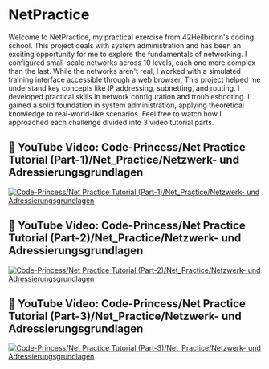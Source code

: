 # NetPractice
Welcome to NetPractice, my practical exercise from 42Heilbronn's coding school. This project deals with system administration and has been an exciting opportunity for me to explore the fundamentals of networking.
I configured small-scale networks across 10 levels, each one more complex than the last. While the networks aren't real, I worked with a simulated training interface accessible through a web browser. This project helped me understand key concepts like IP addressing, subnetting, and routing. I developed practical skills in network configuration and troubleshooting.
I gained a solid foundation in system administration, applying theoretical knowledge to real-world-like scenarios. Feel free to watch how I approached each challenge divided into 3 video tutorial parts.

## 👀 YouTube Video: Code-Princess/Net Practice Tutorial (Part-1)/Net_Practice/Netzwerk- und Adressierungsgrundlagen
<!-- YouTube video cards from https://github.com/DenverCoder1/github-readme-youtube-cards -->
<!-- https://ytcards.demolab.com/?id=<video ID>&title=<video+title>&lang=en&timestamp=<video publish date in Unix time format>&background_color=%230d1117&title_color=%23ffffff&stats_color=%23dedede&max_title_lines=1&width=250&border_radius=5&duration=<video duration in seconds> "<video title>") -->
<!-- BEGIN YOUTUBE-CARDS -->
[![Code-Princess/Net Practice Tutorial (Part-1)/Net_Practice/Netzwerk- und Adressierungsgrundlagen](https://ytcards.demolab.com/?id=nWJpjWgYq0w&title=Code-Princess/Net+Practice+Tutorial+(Part-1)/Net_Practice/Netzwerk-+und+Adressierungsgrundlagen&lang=en&timestamp=1732230000&background_color=%230d1117&title_color=%23ffffff&stats_color=%23dedede&max_title_lines=1&width=850&border_radius=5&duration=1159 "Net Practice Tutorial (Part-1)/Net_Practice/Netzwerk- und Adressierungsgrundlagen")](https://youtu.be/nWJpjWgYq0w?si=AASAX_sZQJm4hfDN)
<!-- END YOUTUBE-CARDS -->

## 👀 YouTube Video: Code-Princess/Net Practice Tutorial (Part-2)/Net_Practice/Netzwerk- und Adressierungsgrundlagen
<!-- YouTube video cards from https://github.com/DenverCoder1/github-readme-youtube-cards -->
<!-- https://ytcards.demolab.com/?id=<video ID>&title=<video+title>&lang=en&timestamp=<video publish date in Unix time format>&background_color=%230d1117&title_color=%23ffffff&stats_color=%23dedede&max_title_lines=1&width=250&border_radius=5&duration=<video duration in seconds> "<video title>") -->
<!-- BEGIN YOUTUBE-CARDS -->
[![Code-Princess/Net Practice Tutorial (Part-2)/Net_Practice/Netzwerk- und Adressierungsgrundlagen](https://ytcards.demolab.com/?id=rfaNsAhNQ8E&title=Code-Princess/Net+Practice+Tutorial+(Part-2)/Net_Practice/Netzwerk-+und+Adressierungsgrundlagen&lang=en&timestamp=1732834800&background_color=%230d1117&title_color=%23ffffff&stats_color=%23dedede&max_title_lines=1&width=850&border_radius=5&duration=1174 "Net Practice Tutorial (Part-2)/Net_Practice/Netzwerk- und Adressierungsgrundlagen")](https://youtu.be/rfaNsAhNQ8E?si=GWENlV3g3I8y_kux)
<!-- END YOUTUBE-CARDS -->

## 👀 YouTube Video: Code-Princess/Net Practice Tutorial (Part-3)/Net_Practice/Netzwerk- und Adressierungsgrundlagen
<!-- YouTube video cards from https://github.com/DenverCoder1/github-readme-youtube-cards -->
<!-- https://ytcards.demolab.com/?id=<video ID>&title=<video+title>&lang=en&timestamp=<video publish date in Unix time format>&background_color=%230d1117&title_color=%23ffffff&stats_color=%23dedede&max_title_lines=1&width=250&border_radius=5&duration=<video duration in seconds> "<video title>") -->
<!-- BEGIN YOUTUBE-CARDS -->
[![Code-Princess/Net Practice Tutorial (Part-3)/Net_Practice/Netzwerk- und Adressierungsgrundlagen](https://ytcards.demolab.com/?id=nWJpjWgYq0w&title=Code-Princess/Net+Practice+Tutorial+(Part-3)/Net_Practice/Netzwerk-+und+Adressierungsgrundlagen&lang=en&timestamp=1733439600&background_color=%230d1117&title_color=%23ffffff&stats_color=%23dedede&max_title_lines=1&width=850&border_radius=5&duration=778 "Net Practice Tutorial (Part-3)/Net_Practice/Netzwerk- und Adressierungsgrundlagen")](https://youtu.be/nWJpjWgYq0w?si=AASAX_sZQJm4hfDN)
<!-- END YOUTUBE-CARDS -->
